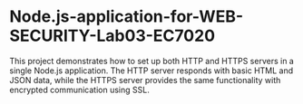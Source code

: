 # Node.js-application-for-WEB-SECURITY-Lab03-EC7020
This project demonstrates how to set up both HTTP and HTTPS servers in a single Node.js application. The HTTP server responds with basic HTML and JSON data, while the HTTPS server provides the same functionality with encrypted communication using SSL.
